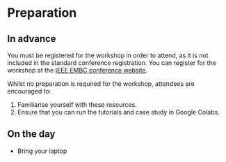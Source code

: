 # Preparation

## In advance

You must be registered for the workshop in order to attend, as it is not included in the standard conference registration. You can register for the workshop at the [IEEE EMBC conference website](https://embc.embs.org/2022/).

Whilst no preparation is required for the workshop, attendees are encouraged to:
1. Familiarise yourself with these resources.
2. Ensure that you can run the tutorials and case study in Google Colabs.

## On the day

- Bring your laptop